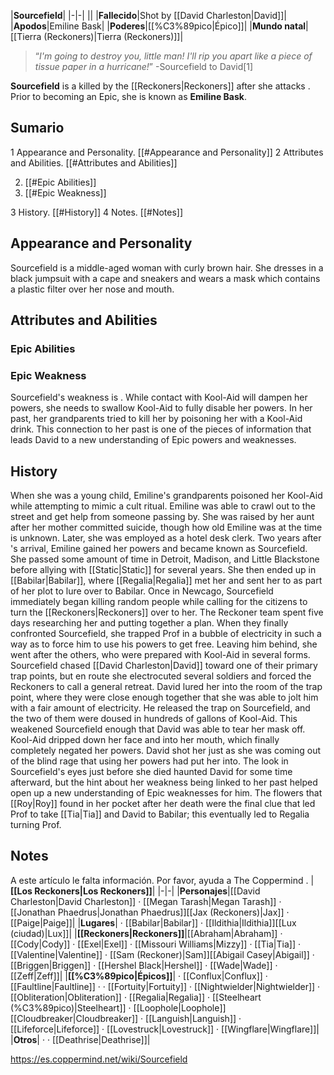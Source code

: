 |**Sourcefield**|
|-|-|
||
|**Fallecido**|Shot by [[David Charleston\|David]]|
|**Apodos**|Emiline Bask|
|**Poderes**|[[%C3%89pico\|Épico]]|
|**Mundo natal**|[[Tierra (Reckoners)\|Tierra (Reckoners)]]|

>“*I'm going to destroy you, little man! I'll rip you apart like a piece of tissue paper in a hurricane!*”
\-Sourcefield to David[1]


**Sourcefield** is a  killed by the [[Reckoners\|Reckoners]] after she attacks . Prior to becoming an Epic, she is known as **Emiline Bask**.

## Sumario

1 Appearance and Personality. [[#Appearance and Personality]] 
2 Attributes and Abilities. [[#Attributes and Abilities]] 

2. [[#Epic Abilities]] 
2. [[#Epic Weakness]] 


3 History. [[#History]] 
4 Notes. [[#Notes]] 


## Appearance and Personality
Sourcefield is a middle-aged woman with curly brown hair. She dresses in a black jumpsuit with a cape and sneakers and wears a mask which contains a plastic filter over her nose and mouth.

## Attributes and Abilities
### Epic Abilities

### Epic Weakness
Sourcefield's weakness is . While contact with Kool-Aid will dampen her powers, she needs to swallow Kool-Aid to fully disable her powers. In her past, her grandparents tried to kill her by poisoning her with a Kool-Aid drink. This connection to her past is one of the pieces of information that leads David to a new understanding of Epic powers and weaknesses.

## History
When she was a young child, Emiline's grandparents poisoned her Kool-Aid while attempting to mimic a cult ritual. Emiline was able to crawl out to the street and get help from someone passing by. She was raised by her aunt after her mother committed suicide, though how old Emiline was at the time is unknown. Later, she was employed as a hotel desk clerk. Two years after 's arrival, Emiline gained her powers and became known as Sourcefield. She passed some amount of time in Detroit, Madison, and Little Blackstone before allying with [[Static\|Static]] for several years. She then ended up in [[Babilar\|Babilar]], where [[Regalia\|Regalia]] met her and sent her to  as part of her plot to lure  over to Babilar.
Once in Newcago, Sourcefield immediately began killing random people while calling for the citizens to turn the [[Reckoners\|Reckoners]] over to her. The Reckoner team spent five days researching her and putting together a plan. When they finally confronted Sourcefield, she trapped Prof in a bubble of electricity in such a way as to force him to use his powers to get free. Leaving him behind, she went after the others, who were prepared with Kool-Aid in several forms. Sourcefield chased [[David Charleston\|David]] toward one of their primary trap points, but en route she electrocuted several  soldiers and forced the Reckoners to call a general retreat. David lured her into the room of the trap point, where they were close enough together that she was able to jolt him with a fair amount of electricity. He released the trap on Sourcefield, and the two of them were doused in hundreds of gallons of Kool-Aid. This weakened Sourcefield enough that David was able to tear her mask off. Kool-Aid dripped down her face and into her mouth, which finally completely negated her powers. David shot her just as she was coming out of the blind rage that using her powers had put her into.
The look in Sourcefield's eyes just before she died haunted David for some time afterward, but the hint about her weakness being linked to her past helped open up a new understanding of Epic weaknesses for him. The flowers that [[Roy\|Roy]] found in her pocket after her death were the final clue that led Prof to take [[Tia\|Tia]] and David to Babilar; this eventually led to Regalia turning Prof.

## Notes

A este artículo le falta información. Por favor, ayuda a The Coppermind .
|**[[Los Reckoners\|Los Reckoners]]**|
|-|-|
|**Personajes**|[[David Charleston\|David Charleston]] · [[Megan Tarash\|Megan Tarash]] · [[Jonathan Phaedrus\|Jonathan Phaedrus]][[Jax (Reckoners)\|Jax]] · [[Paige\|Paige]]|
|**Lugares**| · [[Babilar\|Babilar]] · [[Ildithia\|Ildithia]][[Lux (ciudad)\|Lux]]|
|**[[Reckoners\|Reckoners]]**|[[Abraham\|Abraham]] · [[Cody\|Cody]] · [[Exel\|Exel]] · [[Missouri Williams\|Mizzy]] · [[Tia\|Tia]] · [[Valentine\|Valentine]] · [[Sam (Reckoner)\|Sam]][[Abigail Casey\|Abigail]] · [[Briggen\|Briggen]] · [[Hershel Black\|Hershel]] · [[Wade\|Wade]] · [[Zeff\|Zeff]]|
|**[[%C3%89pico\|Épicos]]**| · [[Conflux\|Conflux]] · [[Faultline\|Faultline]] ·  · [[Fortuity\|Fortuity]] · [[Nightwielder\|Nightwielder]] · [[Obliteration\|Obliteration]] · [[Regalia\|Regalia]] · [[Steelheart (%C3%89pico)\|Steelheart]] · [[Loophole\|Loophole]][[Cloudbreaker\|Cloudbreaker]] · [[Languish\|Languish]] · [[Lifeforce\|Lifeforce]] · [[Lovestruck\|Lovestruck]] · [[Wingflare\|Wingflare]]|
|**Otros**| ·  · [[Deathrise\|Deathrise]]|



https://es.coppermind.net/wiki/Sourcefield